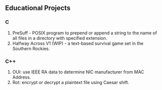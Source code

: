 ## Educational Projects

### C
1. PreSuff - POSIX program to prepend or append a string to the name of all files in a directory with specified extension.
2. Halfway Across V1 (WIP) - a text-based survival game set in the Southern Rockies.

### C++
1. OUI: use IEEE RA data to determine NIC manufacturer from MAC Address.
2. Rot: encrypt or decrypt a plaintext file using Caesar shift.
